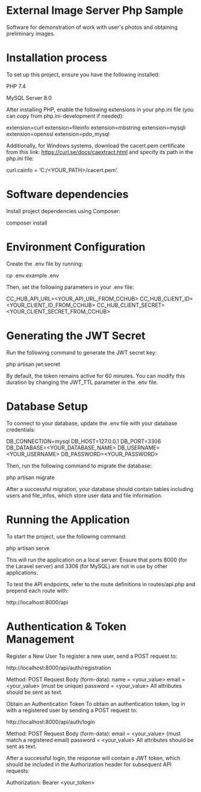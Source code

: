 # External Image Server Php Sample
Software for demonstration of work with user's photos and obtaining preliminary images.


# Installation process 
To set up this project, ensure you have the following installed:

PHP 7.4

MySQL Server 8.0

After installing PHP, enable the following extensions in your php.ini file (you can copy from php.ini-development if needed):

extension=curl
extension=fileinfo
extension=mbstring
extension=mysqli
extension=openssl
extension=pdo_mysql

Additionally, for Windows systems, download the cacert.pem certificate from this link: https://curl.se/docs/caextract.html and specify its path in the php.ini file:

curl.cainfo = ‘C:/<YOUR_PATH>/cacert.pem’.


# Software dependencies

Install project dependencies using Composer:

composer install


# Environment Configuration

Create the .env file by running:

cp .env.example .env

Then, set the following parameters in your .env file:

CC_HUB_API_URL=<YOUR_API_URL_FROM_CCHUB>
CC_HUB_CLIENT_ID=<YOUR_CLIENT_ID_FROM_CCHUB>
CC_HUB_CLIENT_SECRET=<YOUR_CLIENT_SECRET_FROM_CCHUB>


# Generating the JWT Secret

Run the following command to generate the JWT secret key:

php artisan jwt:secret

By default, the token remains active for 60 minutes. You can modify this duration by changing the JWT_TTL parameter in the .env file.


# Database Setup

To connect to your database, update the .env file with your database credentials:

DB_CONNECTION=mysql
DB_HOST=127.0.0.1
DB_PORT=3306
DB_DATABASE=<YOUR_DATABASE_NAME>
DB_USERNAME=<YOUR_USERNAME>
DB_PASSWORD=<YOUR_PASSWORD>

Then, run the following command to migrate the database:

php artisan migrate

After a successful migration, your database should contain tables including users and file_infos, which store user data and file information.


# Running the Application

To start the project, use the following command:

php artisan serve

This will run the application on a local server. Ensure that ports 8000 (for the Laravel server) and 3306 (for MySQL) are not in use by other applications.

To test the API endpoints, refer to the route definitions in routes/api.php and prepend each route with:

http://localhost:8000/api


# Authentication & Token Management

Register a New User
To register a new user, send a POST request to:

http://localhost:8000/api/auth/registration

Method: POST
Request Body (form-data):
name = <your_value>
email = <your_value> (must be unique)
password = <your_value>
All attributes should be sent as text.

Obtain an Authentication Token
To obtain an authentication token, log in with a registered user by sending a POST request to:

http://localhost:8000/api/auth/login

Method: POST
Request Body (form-data):
email = <your_value> (must match a registered email)
password = <your_value>
All attributes should be sent as text.

After a successful login, the response will contain a JWT token, which should be included in the Authorization header for subsequent API requests:

Authorization: Bearer <your_token>
